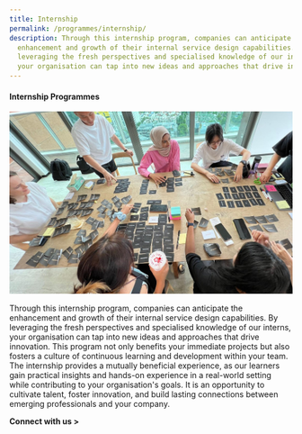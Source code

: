 ```yaml
---
title: Internship
permalink: /programmes/internship/
description: Through this internship program, companies can anticipate the
  enhancement and growth of their internal service design capabilities. By
  leveraging the fresh perspectives and specialised knowledge of our interns,
  your organisation can tap into new ideas and approaches that drive innovation.
---
```

#### **Internship Programmes** 

![](/images/Programmes/programmes_internship.jpg)

Through this internship program, companies can anticipate the enhancement and growth of their internal service design capabilities. By leveraging the fresh perspectives and specialised knowledge of our interns, your organisation can tap into new ideas and approaches that drive innovation. This program not only benefits your immediate projects but also fosters a culture of continuous learning and development within your team. The internship provides a mutually beneficial experience, as our learners gain practical insights and hands-on experience in a real-world setting while contributing to your organisation's goals. It is an opportunity to cultivate talent, foster innovation, and build lasting connections between emerging professionals and your company. 

**Connect with us >**